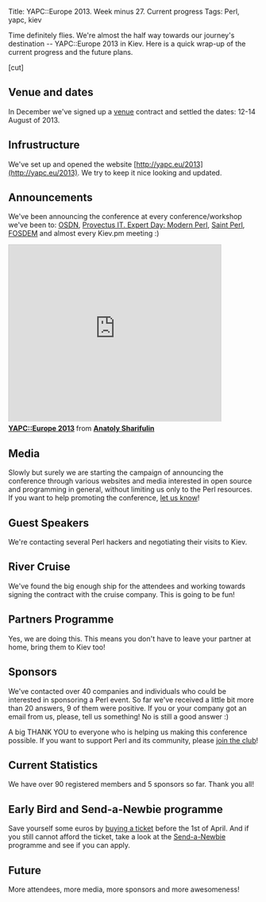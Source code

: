 Title: YAPC::Europe 2013. Week minus 27. Current progress
Tags: Perl, yapc, kiev

Time definitely flies. We're almost the half way towards our journey's destination
\-- YAPC::Europe 2013 in Kiev. Here is a quick wrap-up of the current progress
and the future plans.

[cut]

## Venue and dates

In December we've signed up
a [venue](http://act.yapc.eu/ye2013/venue/index.html) contract and settled the
dates: 12-14 August of 2013.

## Infrustructure

We've set up and opened the website [http://yapc.eu/2013](http://yapc.eu/2013). We try to keep it
nice looking and updated.

## Announcements

We've been announcing the conference at every conference/workshop we've been
to: [OSDN](http://conference.osdn.org.ua/), [Provectus IT. Expert Day: Modern Perl](http://www.provectus-it.com/blog/news/24), [Saint Perl](http://event.yapcrussia.org/saintperl4/), [FOSDEM](http://www.slideshare.net/sharifulin/yapceurope-2013-announce) and almost every Kiev.pm meeting :)

<div>
    <iframe src="http://www.slideshare.net/slideshow/embed_code/16306871" width="427" height="356" frameborder="0" marginwidth="0" marginheight="0" scrolling="no" style="border:1px solid #CCC;border-width:1px 1px 0;margin-bottom:5px" allowfullscreen webkitallowfullscreen mozallowfullscreen> </iframe> <div style="margin-bottom:5px"> <strong> <a href="http://www.slideshare.net/sharifulin/yapceurope-2013-announce" title="YAPC::Europe 2013" target="_blank">YAPC::Europe 2013</a> </strong> from <strong><a href="http://www.slideshare.net/sharifulin" target="_blank">Anatoly Sharifulin</a></strong> </div>
</div>

## Media

Slowly but surely we are starting the campaign of announcing the conference
through various websites and media interested in open source and programming in
general, without limiting us only to the Perl resources. If you want to help
promoting the conference, [let us know](mailto:mail@yapcrussia.org)!

## Guest Speakers

We're contacting several Perl hackers and negotiating their visits to Kiev.

## River Cruise

We've found the big enough ship for the attendees and working towards signing
the contract with the cruise company. This is going to be fun!

## Partners Programme

Yes, we are doing this. This means you don't have to leave your partner at home,
bring them to Kiev too!

## Sponsors

We've contacted over 40 companies and individuals who could be interested in
sponsoring a Perl event. So far we've received a little bit more than 20
answers, 9 of them were positive. If you or your company got an email from us,
please, tell us something! No is still a good answer :)

A big THANK YOU to everyone who is helping us making this conference possible.
If you want to support Perl and its community, please
[join the club](http://act.yapc.eu/ye2013/sponsorship/index.html)!

## Current Statistics

We have over 90 registered members and 5 sponsors so far. Thank you all!

## Early Bird and Send-a-Newbie programme

Save yourself some euros by [buying a ticket](http://act.yapc.eu/ye2013/purchase/)
before the 1st of April. And if you still cannot afford the ticket, take a look at the
[Send-a-Newbie](http://www.send-a-newbie.enlightenedperl.org/applications.html)
programme and see if you can apply.

## Future

More attendees, more media, more sponsors and more awesomeness!
